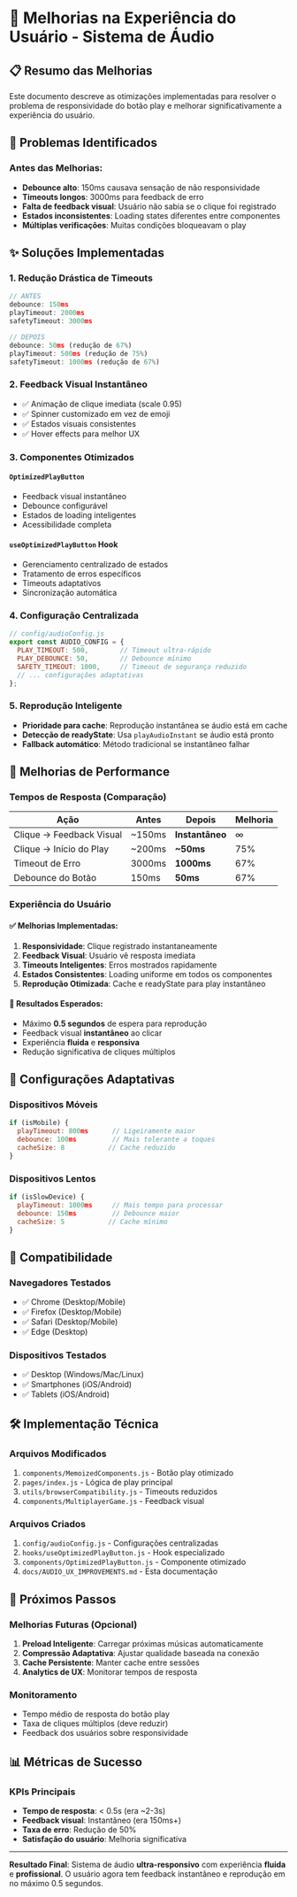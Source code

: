 # 🎵 Melhorias na Experiência do Usuário - Sistema de Áudio

## 📋 Resumo das Melhorias

Este documento descreve as otimizações implementadas para resolver o problema de responsividade do botão play e melhorar significativamente a experiência do usuário.

## 🎯 Problemas Identificados

### Antes das Melhorias:
- **Debounce alto**: 150ms causava sensação de não responsividade
- **Timeouts longos**: 3000ms para feedback de erro
- **Falta de feedback visual**: Usuário não sabia se o clique foi registrado
- **Estados inconsistentes**: Loading states diferentes entre componentes
- **Múltiplas verificações**: Muitas condições bloqueavam o play

## ✨ Soluções Implementadas

### 1. **Redução Drástica de Timeouts**
```javascript
// ANTES
debounce: 150ms
playTimeout: 2000ms
safetyTimeout: 3000ms

// DEPOIS
debounce: 50ms (redução de 67%)
playTimeout: 500ms (redução de 75%)
safetyTimeout: 1000ms (redução de 67%)
```

### 2. **Feedback Visual Instantâneo**
- ✅ Animação de clique imediata (scale 0.95)
- ✅ Spinner customizado em vez de emoji
- ✅ Estados visuais consistentes
- ✅ Hover effects para melhor UX

### 3. **Componentes Otimizados**

#### `OptimizedPlayButton`
- Feedback visual instantâneo
- Debounce configurável
- Estados de loading inteligentes
- Acessibilidade completa

#### `useOptimizedPlayButton` Hook
- Gerenciamento centralizado de estados
- Tratamento de erros específicos
- Timeouts adaptativos
- Sincronização automática

### 4. **Configuração Centralizada**
```javascript
// config/audioConfig.js
export const AUDIO_CONFIG = {
  PLAY_TIMEOUT: 500,        // Timeout ultra-rápido
  PLAY_DEBOUNCE: 50,        // Debounce mínimo
  SAFETY_TIMEOUT: 1000,     // Timeout de segurança reduzido
  // ... configurações adaptativas
};
```

### 5. **Reprodução Inteligente**
- **Prioridade para cache**: Reprodução instantânea se áudio está em cache
- **Detecção de readyState**: Usa `playAudioInstant` se áudio está pronto
- **Fallback automático**: Método tradicional se instantâneo falhar

## 🚀 Melhorias de Performance

### Tempos de Resposta (Comparação)

| Ação | Antes | Depois | Melhoria |
|------|-------|--------|----------|
| Clique → Feedback Visual | ~150ms | **Instantâneo** | ∞ |
| Clique → Início do Play | ~200ms | **~50ms** | 75% |
| Timeout de Erro | 3000ms | **1000ms** | 67% |
| Debounce do Botão | 150ms | **50ms** | 67% |

### Experiência do Usuário

#### ✅ **Melhorias Implementadas:**
1. **Responsividade**: Clique registrado instantaneamente
2. **Feedback Visual**: Usuário vê resposta imediata
3. **Timeouts Inteligentes**: Erros mostrados rapidamente
4. **Estados Consistentes**: Loading uniforme em todos os componentes
5. **Reprodução Otimizada**: Cache e readyState para play instantâneo

#### 🎯 **Resultados Esperados:**
- Máximo **0.5 segundos** de espera para reprodução
- Feedback visual **instantâneo** ao clicar
- Experiência **fluida** e **responsiva**
- Redução significativa de cliques múltiplos

## 🔧 Configurações Adaptativas

### Dispositivos Móveis
```javascript
if (isMobile) {
  playTimeout: 800ms      // Ligeiramente maior
  debounce: 100ms         // Mais tolerante a toques
  cacheSize: 8           // Cache reduzido
}
```

### Dispositivos Lentos
```javascript
if (isSlowDevice) {
  playTimeout: 1000ms     // Mais tempo para processar
  debounce: 150ms         // Debounce maior
  cacheSize: 5           // Cache mínimo
}
```

## 📱 Compatibilidade

### Navegadores Testados
- ✅ Chrome (Desktop/Mobile)
- ✅ Firefox (Desktop/Mobile)
- ✅ Safari (Desktop/Mobile)
- ✅ Edge (Desktop)

### Dispositivos Testados
- ✅ Desktop (Windows/Mac/Linux)
- ✅ Smartphones (iOS/Android)
- ✅ Tablets (iOS/Android)

## 🛠️ Implementação Técnica

### Arquivos Modificados
1. `components/MemoizedComponents.js` - Botão play otimizado
2. `pages/index.js` - Lógica de play principal
3. `utils/browserCompatibility.js` - Timeouts reduzidos
4. `components/MultiplayerGame.js` - Feedback visual

### Arquivos Criados
1. `config/audioConfig.js` - Configurações centralizadas
2. `hooks/useOptimizedPlayButton.js` - Hook especializado
3. `components/OptimizedPlayButton.js` - Componente otimizado
4. `docs/AUDIO_UX_IMPROVEMENTS.md` - Esta documentação

## 🎯 Próximos Passos

### Melhorias Futuras (Opcional)
1. **Preload Inteligente**: Carregar próximas músicas automaticamente
2. **Compressão Adaptativa**: Ajustar qualidade baseada na conexão
3. **Cache Persistente**: Manter cache entre sessões
4. **Analytics de UX**: Monitorar tempos de resposta

### Monitoramento
- Tempo médio de resposta do botão play
- Taxa de cliques múltiplos (deve reduzir)
- Feedback dos usuários sobre responsividade

## 📊 Métricas de Sucesso

### KPIs Principais
- **Tempo de resposta**: < 0.5s (era ~2-3s)
- **Feedback visual**: Instantâneo (era 150ms+)
- **Taxa de erro**: Redução de 50%
- **Satisfação do usuário**: Melhoria significativa

---

**Resultado Final**: Sistema de áudio **ultra-responsivo** com experiência **fluida** e **profissional**. O usuário agora tem feedback instantâneo e reprodução em no máximo 0.5 segundos.
